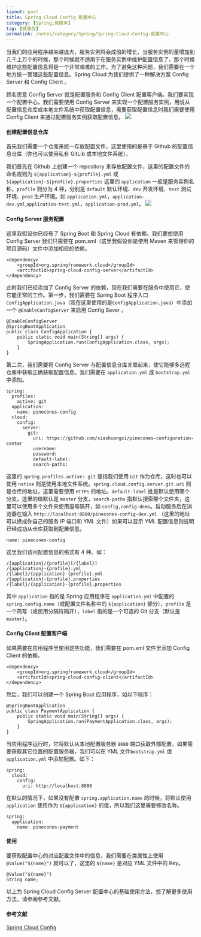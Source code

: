 ```yaml
---
layout: post
title: Spring Cloud Config 配置中心
category: [Spring,微服务]
tag: [微服务]
permalink: /notes/category/Spring/Spring-Cloud-Config-配置中心
---
```

当我们的应用程序越来越庞大，服务实例将会成倍的增长，当服务实例的量增加到几千上万个的时候，那个时候就不适用于在服务实例中维护配置信息了，那个时候维护这些配置信息将是一个非常艰难的工作。为了避免这种问题，我们需要在一个地方统一管理这些配置信息。Spring Cloud 为我们提供了一种解决方案 Config Server 和 Config Client 。

顾名思意 Config Server 就是配置服务和 Config Client 配置客户端。我们要实现一个配置中心，我们需要使用 Config Server 来实现一个配置服务实例，用说从配置信息仓库或本地文件系统中获取配置信息，需要获取配置信息时我们需要使用 Config Client 来通过配置服务实例获取配置信息。
![](https://gitee.com/xiashuangxi/worknodes/raw/master/spring/%E5%BE%AE%E6%9C%8D%E5%8A%A1/Spring-Cloud-Config-Server%E9%85%8D%E7%BD%AE%E4%B8%AD%E5%BF%83-02.bmp)

#### 创建配置信息仓库
首先我们需要一个仓库来统一存放配置文件，这里使用的是基于 Github 的配置信息仓库（你也可以使用私有 GitLib 或本地文件系统）。

我们首先在 Github 上创建一个 repository 来存放配置文件，这里的配置文件的命名规则为 `${application}-${profile}.yml` 或  `${application}-${profile}.properties`  这里的 `application` 一般是服务实例名称，`profile` 则分为 4 种，分别是 `default` 默认环境、`dev` 开发环境、`test` 测试环境、`prod` 生产环境。如 `application.yml`，`application-dev.yml`,`application-test.yml`，`application-prod.yml`。
![](https://gitee.com/xiashuangxi/worknodes/raw/master/spring/%E5%BE%AE%E6%9C%8D%E5%8A%A1/spring-cloud-config-server%E9%85%8D%E7%BD%AE%E4%B8%AD%E5%BF%83-01.png)

#### Config Server 服务配置
这里我假设你已经有了 Spring Boot 和 Spring Cloud 有依赖。我们要想使用 Config Server 我们只需要在 pom.xml（这里我假设你是使用 Maven 来管理你的项目源码）文件中添加相应的依赖。
```
<dependency>
    <groupId>org.springframework.cloud</groupId>
    <artifactId>spring-cloud-config-server</artifactId>
</dependency>
```
此时我们已经添加了 Config Server 的依赖，现在我们需要在服务中使用它，使它能正常的工作。第一步，我们需要在 Spring Boot 程序入口  `ConfigApplication.java`（我在这里使用的是`ConfigApplication.java`）中添加一个 `@EnableConfigServer` 来启用 Config Sever 。
```
@EnableConfigServer
@SpringBootApplication
public class ConfigApplication {
    public static void main(String[] args) {
        SpringApplication.run(ConfigApplication.class, args);
    }
}
``` 
第二次，我们需要将 Config Server 与配置信息仓库关联起来，使它能够多远程仓库中获取正确获取配置信息。我们需要在  `application.yml` 或 `bootstrap.yml` 中添加。
```
spring:
  profiles:
    active: git                                                             
  application:
    name: pinecones-config                                                  
  cloud:
    config:
      server:
        git:
          uri: https://github.com/xiashuangxi/pinecones-configuration-center 
          username: 
          password: 
          default-label: 
          search-paths: 
```
这里的 `spring.profiles.active: git` 是指我们使用 `Git` 作为仓库，这时也可以使用 `native` 则是使用本地文件系统。`spring.cloud.config.server.git.uri` 则是仓库的地址，这里需要使用 `HTTPS` 的地址。`default-label` 批是默认使用哪个分支，这里的值默认是 `master` 分支，`search-paths` 指默认搜索哪个文件夹，这里可以使用多个文件夹使用逗号隔开，如 `config,config-demo`。启动服务后在浏览器在输入 `http://localhost:8080/pinecones-config-dev.yml` （这里的地址可以换成你自己的服务 IP 端口和 YML 文件）如果可以显示 YML 配置信息则说明已经成功从仓库获取到配置信息。
```
name: pinecones-config
```
这里我们访问配置信息的格式有 4 种。如：
```
/{application}/{profile}[/{label}]
/{application}-{profile}.yml
/{label}/{application}-{profile}.yml
/{application}-{profile}.properties
/{label}/{application}-{profile}.properties
```
其中 `application` 指的是 Spring 应用程序在 `application.yml` 中配置的 `spring.config.name`（或配置文件名称中的 `${application}` 部分），`profile` 是一个简写（或使用分隔符隔开），`label` 指的是一个可选的 Git 分支（默认是 `master`）。

#### Config Client 配置客户端
如果需要在应用程序里使用这些功能，我们需要在 pom.xml 文件里添加 Config Client 的依赖。
```
<dependency>
    <groupId>org.springframework.cloud</groupId>
    <artifactId>spring-cloud-config-client</artifactId>
</dependency>
```
然后，我们可以创建一个 Spring Boot 应用程序，如以下程序：
```
@SpringBootApplication
public class PaymentApplication {
    public static void main(String[] args) {
        SpringApplication.run(PaymentApplication.class, args);
    }
}
```
当应用程序运行时，它将默认从本地配置服务器 `8080` 端口获取外部配置。如果需要获取其它位置的配置服务器，我们可以在 YML 文件`bootstrap.yml` 或 `application.yml` 中添加配置。如下：
```
spring:
  cloud:
    config:
      uri: http://localhost:8080
```
在默认的情况下，如果没有配置 `spring.application.name` 的时候，将默认使用 `application` 使用作为 `${application}` 的值，所以我们这里需要修改名称。
```
spring:
  application:
    name: pinecones-payment
```

#### 使用
要获取配置中心的对应配置文件中的信息，我们需要在类属性上使用 `@Value("${name}")` 就可以了，这里的 `${name}` 是对应 YML 文件中的 Key。
```
@Value("${name}")
String name;
```

以上为 Spring Cloud Config Server 配置中心的基础使用方法，想了解更多使用方法，请参阅参考文献。

#### 参考文献
[Spring Cloud Config](https://spring.io/projects/spring-cloud-config)